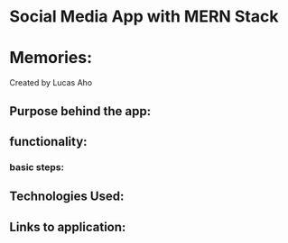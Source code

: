 # Social Media App with MERN Stack
# Memories:
Created by Lucas Aho

## Purpose behind the app:



## functionality:


### basic steps:



## Technologies Used:

## Links to application:

